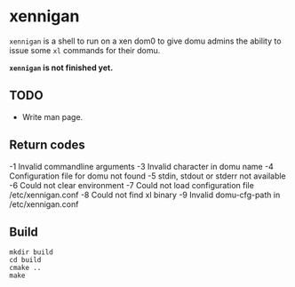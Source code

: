 xennigan
========

`xennigan` is a shell to run on a xen dom0 to give domu admins the ability
to issue some `xl` commands for their domu.

**`xennigan` is not finished yet.**


TODO
----

- Write man page.


Return codes
------------

-1 Invalid commandline arguments
-3 Invalid character in domu name
-4 Configuration file for domu not found
-5 stdin, stdout or stderr not available
-6 Could not clear environment
-7 Could not load configuration file /etc/xennigan.conf
-8 Could not find xl binary
-9 Invalid domu-cfg-path in /etc/xennigan.conf

Build
-----

    mkdir build
    cd build
    cmake ..
    make
